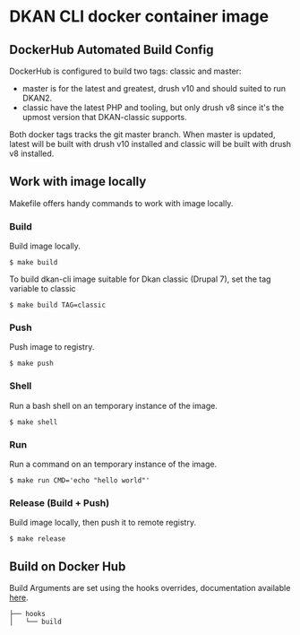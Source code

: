 # DKAN CLI docker container image

## DockerHub Automated Build Config
DockerHub is configured to build two tags: classic and master:
+ master is for the latest and greatest, drush v10 and should suited to run DKAN2.
+ classic have the latest PHP and tooling, but only drush v8 since it's the upmost version that DKAN-classic supports.

Both docker tags tracks the git master branch. When master is updated, latest
will be built with drush v10 installed and classic will be built with drush v8
installed.

## Work with image locally
Makefile offers handy commands to work with image locally.

### Build
Build image locally.
```
$ make build
```

To build dkan-cli image suitable for Dkan classic (Drupal 7), set the tag variable to classic
```
$ make build TAG=classic
```


### Push
Push image to registry.
```
$ make push
```

### Shell
Run a bash shell on an temporary instance of the image.
```
$ make shell
```

### Run
Run a command on an temporary instance of the image.
```
$ make run CMD='echo "hello world"'
```

### Release (Build + Push)
Build image locally, then push it to remote registry.
```
$ make release
```

## Build on Docker Hub
Build Arguments are set using the hooks overrides, documentation available
[here](https://docs.docker.com/docker-hub/builds/advanced/#override-build-test-or-push-commands).

```
├── hooks
│   └── build
```
